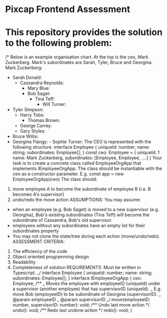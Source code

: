 # Pixcap Frontend Assessment

# This repository provides the solution to the following problem:

/\* Below is an example organisation chart. At the top is the ceo, Mark Zuckerberg. Mark's
subordinates are Sarah, Tyler, Bruce and Georgina.
Mark Zuckerberg:

- Sarah Donald:
  - Cassandra Reynolds:
    - Mary Blue:
    - Bob Saget:
      - Tina Teff:
        - Will Turner:
- Tyler Simpson:
  - Harry Tobs:
    - Thomas Brown:
  - George Carrey:
  - Gary Styles:
- Bruce Willis:
- Georgina Flangy: - Sophie Turner:
  The CEO is represented with the following structure.
  interface Employee {
  uniqueId: number;
  name: string;
  subordinates: Employee[];
  }
  const ceo: Employee = {
  uniqueId: 1
  name: Mark Zuckerberg,
  subordinates: [Employee, Employee, ....]
  }
  Your task is to create a concrete class called EmployeeOrgApp that implements
  IEmployeeOrgApp. The class should be instantiable with the ceo as a
  constructor parameter.
  E.g. const app = new EmployeeOrgApp(ceo)
  The class should:

1. move employee A to become the subordinate of employee B (i.e. B becomes
   A's supervisor)
2. undo/redo the move action
   ASSUMPTIONS:
   You may assume:

- when an employee (e.g. Bob Saget) is moved to a new supervisor (e.g. Georgina), Bob's
  existing subordinates (Tina Teff) will become the subordinate of Cassandra, Bob's old
  supervisor.
- employees without any subordinates have an empty list for their subordinates property
- You may not clone the state/tree during each action (move/undo/redo).
  ASSESSMENT CRITERIA:

1. The efficiency of the code
2. Object oriented programming design
3. Readability
4. Completeness of solution
   REQUIREMENTS:
   Must be written in Typescript.
   _/
   interface Employee {
   uniqueId: number;
   name: string;
   subordinates: Employee[];
   }
   interface IEmployeeOrgApp {
   ceo: Employee;
   /\*\*
   _ Moves the employee with employeeID (uniqueId) under a supervisor
   (another employee) that has supervisorID (uniqueId).
   _ E.g. move Bob (employeeID) to be subordinate of Georgina
   (supervisorID). _ @param employeeID
   _ @param supervisorID
   _/
   move(employeeID: number, supervisorID: number): void;
   /** Undo last move action \*/
   undo(): void;
   /** Redo last undone action \*/
   redo(): void;
   }
